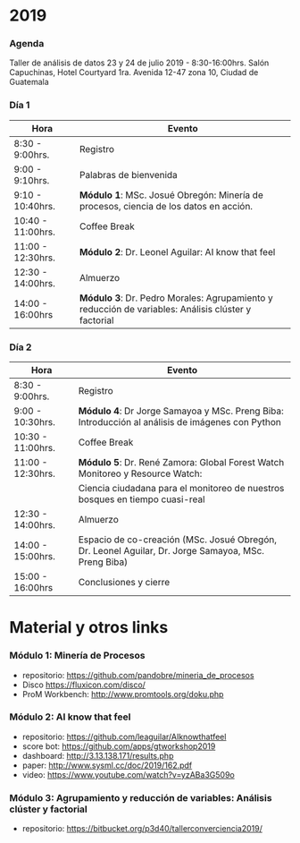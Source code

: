 # 2019

### Agenda

Taller de análisis de datos
23 y 24 de julio 2019 - 8:30-16:00hrs. 
Salón Capuchinas, Hotel Courtyard 1ra. Avenida 12-47 zona 10,
Ciudad de Guatemala


### Día 1

|Hora | Evento
|--- | ---
|8:30 - 9:00hrs.	| Registro
|9:00 - 9:10hrs.	|Palabras de bienvenida
|9:10 - 10:40hrs.	|**Módulo 1**: MSc. Josué Obregón: Minería de procesos, ciencia de los datos en acción.
|10:40 - 11:00hrs.	|Coffee Break
|11:00 - 12:30hrs.	|**Módulo 2**: Dr. Leonel Aguilar: AI know that feel
|12:30 - 14:00hrs.	|Almuerzo 
|14:00 - 16:00hrs	|**Módulo 3**: Dr. Pedro Morales: Agrupamiento y reducción de variables: Análisis clúster y factorial
	
### Día 2

|Hora | Evento
|--- | ---
|8:30 - 9:00hrs. |	Registro
|9:00 - 10:30hrs.	| **Módulo 4**: Dr Jorge Samayoa y MSc. Preng Biba:  Introducción al análisis de imágenes con Python
|10:30 - 11:00hrs.	|Coffee Break
|11:00 - 12:30hrs.	| **Módulo 5**: Dr. René Zamora: Global Forest Watch Monitoreo y Resource Watch: 
|                  | Ciencia ciudadana para el monitoreo de nuestros bosques en tiempo cuasi-real
|12:30 - 14:00hrs. |	Almuerzo
|14:00 - 15:00hrs. |	Espacio de co-creación (MSc. Josué Obregón, Dr. Leonel Aguilar, Dr. Jorge Samayoa, MSc. Preng Biba)
|15:00 - 16:00hrs	|Conclusiones y cierre

# Material y otros links

### Módulo 1: Minería de Procesos
* repositorio: https://github.com/pandobre/mineria_de_procesos
* Disco https://fluxicon.com/disco/
* ProM Workbench: http://www.promtools.org/doku.php


### Módulo 2: AI know that feel
* repositorio: https://github.com/leaguilar/AIknowthatfeel
* score bot: https://github.com/apps/gtworkshop2019
* dashboard: http://3.13.138.171/results.php
* paper: http://www.sysml.cc/doc/2019/162.pdf
* video: https://www.youtube.com/watch?v=yzABa3G509o

### Módulo 3: Agrupamiento y reducción de variables: Análisis clúster y factorial
* repositorio: https://bitbucket.org/p3d40/tallerconverciencia2019/

